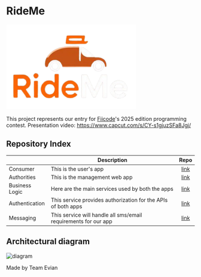 # RideMe

![logo](https://raw.githubusercontent.com/team-evian-fiicode25/.github/refs/heads/main/logo.png)

This project represents our entry for [Fiicode](https://fiicode.asii.ro/en/web-and-mobile-development)'s 2025 edition programming contest.
Presentation video: https://www.capcut.com/s/CY-s1gjuzSFa8Jgj/

## Repository Index
|                | Description                                                     | Repo                                                           |
|----------------|-----------------------------------------------------------------|:--------------------------------------------------------------:|
| Consumer       | This is the user's app                                          | [link](https://github.com/Team-Evian-Fiicode25/consumer)       |
| Authorities    | This is the management web app                                  | [link](https://github.com/Team-Evian-Fiicode25/authorities)    |
| Business Logic | Here are the main services used by both the apps                | [link](https://github.com/Team-Evian-Fiicode25/business-logic) |
| Authentication | This service provides authorization for the APIs of both apps   | [link](https://github.com/Team-Evian-Fiicode25/authentication) |
| Messaging      | This service will handle all sms/email requirements for our app | [link](https://github.com/Team-Evian-Fiicode25/messaging)      |

## Architectural diagram
![diagram](https://team-evian-fiicode25.github.io/.github/architecture-diagram.svg)

Made by Team Evian
